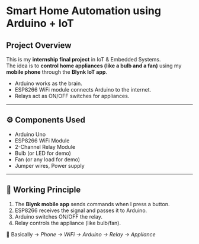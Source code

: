 # Smart Home Automation using Arduino + IoT

## Project Overview
This is my **internship final project** in IoT & Embedded Systems.  
The idea is to **control home appliances (like a bulb and a fan)** using my **mobile phone** through the **Blynk IoT app**.  
- Arduino works as the brain.  
- ESP8266 WiFi module connects Arduino to the internet.  
- Relays act as ON/OFF switches for appliances.  

---

## ⚙️ Components Used
- Arduino Uno  
- ESP8266 WiFi Module  
- 2-Channel Relay Module  
- Bulb (or LED for demo)  
- Fan (or any load for demo)  
- Jumper wires, Power supply  

---

## 🔌 Working Principle
1. The **Blynk mobile app** sends commands when I press a button.  
2. ESP8266 receives the signal and passes it to Arduino.  
3. Arduino switches ON/OFF the relay.  
4. Relay controls the appliance (like bulb/fan).  

📱 Basically → *Phone → WiFi → Arduino → Relay → Appliance*  
